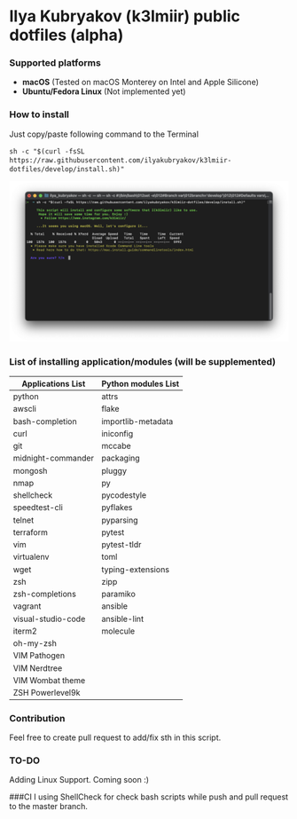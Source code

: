 # Ilya Kubryakov (k3lmiir) public dotfiles (alpha)
### Supported platforms
- **macOS** (Tested on macOS Monterey on Intel and Apple Silicone)
- **Ubuntu/Fedora Linux** (Not implemented yet)
### How to install
Just copy/paste following command to the Terminal
```
sh -c "$(curl -fsSL https://raw.githubusercontent.com/ilyakubryakov/k3lmiir-dotfiles/develop/install.sh)"
```
![Terminal](https://github.com/ilyakubryakov/k3lmiir-dotfiles/blob/develop/images/term.png)

### List of installing application/modules (will be supplemented)
|Applications List|Python modules List|
|---|-|
|python|attrs|
|awscli|flake|
|bash-completion|importlib-metadata|
|curl|iniconfig|
|git|mccabe
|midnight-commander|packaging|
|mongosh|pluggy||
|nmap|py|
|shellcheck|pycodestyle|
|speedtest-cli|pyflakes|
|telnet|pyparsing|
|terraform|pytest|
|vim|pytest-tldr|
|virtualenv|toml|
|wget|typing-extensions|
|zsh|zipp|
|zsh-completions|paramiko|
|vagrant|ansible|
|visual-studio-code|ansible-lint|
|iterm2|molecule|
|oh-my-zsh
|VIM Pathogen
|VIM Nerdtree
|VIM Wombat theme
|ZSH Powerlevel9k

### Contribution
Feel free to create pull request to add/fix sth in this script.

### TO-DO
Adding Linux Support. Coming soon :)

###CI
I using ShellCheck for check bash scripts while push and pull request to the master branch.
